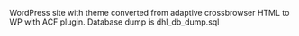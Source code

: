WordPress site with theme converted from adaptive crossbrowser HTML to WP with ACF plugin.
Database dump is dhl_db_dump.sql
